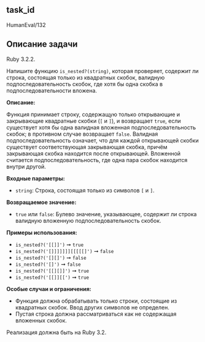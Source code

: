 ## task_id
HumanEval/132

## Описание задачи
Ruby 3.2.2.

Напишите функцию `is_nested?(string)`, которая проверяет, содержит ли строка, состоящая только из квадратных скобок, валидную подпоследовательность скобок, где хотя бы одна скобка в подпоследовательности вложена.

**Описание:**

Функция принимает строку, содержащую только открывающие и закрывающие квадратные скобки (`[` и `]`), и возвращает `true`, если существует хотя бы одна валидная вложенная подпоследовательность скобок; в противном случае возвращает `false`.  Валидная подпоследовательность означает, что для каждой открывающей скобки существует соответствующая закрывающая скобка, причём закрывающая скобка находится после открывающей.  Вложенной считается подпоследовательность, где одна пара скобок находится внутри другой.

**Входные параметры:**

* `string`: Строка, состоящая только из символов `[` и `]`.

**Возвращаемое значение:**

* `true` или `false`: Булево значение, указывающее, содержит ли строка валидную вложенную подпоследовательность скобок.

**Примеры использования:**

* `is_nested?('[[]]')`  ➞ `true`
* `is_nested?('[]]]]]]][[[[[]')` ➞ `false`
* `is_nested?('[][]')` ➞ `false`
* `is_nested?('[]')` ➞ `false`
* `is_nested?('[[][]]')` ➞ `true`
* `is_nested?('[[]][[')` ➞ `true`


**Особые случаи и ограничения:**

* Функция должна обрабатывать только строки, состоящие из квадратных скобок.  Ввод других символов не определен.
* Пустая строка должна рассматриваться как не содержащая вложенных скобок.


Реализация должна быть на Ruby 3.2.

